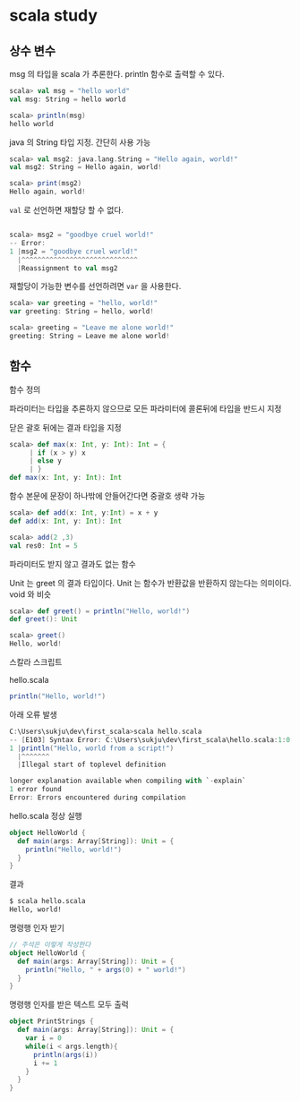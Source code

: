 # scala study

## 상수 변수

msg 의 타입을 scala 가 추론한다.
println 함수로 출력할 수 있다.

```scala
scala> val msg = "hello world"
val msg: String = hello world

scala> println(msg)
hello world
```

java 의 String 타입 지정. 간단히 사용 가능

```scala
scala> val msg2: java.lang.String = "Hello again, world!"
val msg2: String = Hello again, world!

scala> print(msg2)
Hello again, world!
```

`val` 로 선언하면 재할당 할 수 없다.

```scala

scala> msg2 = "goodbye cruel world!"
-- Error:
1 |msg2 = "goodbye cruel world!"
  |^^^^^^^^^^^^^^^^^^^^^^^^^^^^^
  |Reassignment to val msg2
```

재할당이 가능한 변수를 선언하려면 `var` 을 사용한다.

```scala
scala> var greeting = "hello, world!"
var greeting: String = hello, world!

scala> greeting = "Leave me alone world!"
greeting: String = Leave me alone world!
```

## 함수

함수 정의

파라미터는 타입을 추론하지 않으므로 모든 파라미터에 콜론뒤에 타입을 반드시 지정

닫은 괄호 뒤에는 결과 타입을 지정

```scala
scala> def max(x: Int, y: Int): Int = {
     | if (x > y) x
     | else y
     | }
def max(x: Int, y: Int): Int
```

함수 본문에 문장이 하나밖에 안들어간다면 중괄호 생략 가능

```scala
scala> def add(x: Int, y:Int) = x + y
def add(x: Int, y: Int): Int

scala> add(2 ,3)
val res0: Int = 5
```

파라미터도 받지 않고 결과도 없는 함수

Unit 는 greet 의 결과 타입이다. Unit 는 함수가 반환값을 반환하지 않는다는 의미이다. void 와 비슷

```scala
scala> def greet() = println("Hello, world!")
def greet(): Unit

scala> greet()
Hello, world!
```

스칼라 스크립트

hello.scala

```scala
println("Hello, world!")
```

아래 오류 발생

```scala
C:\Users\sukju\dev\first_scala>scala hello.scala
-- [E103] Syntax Error: C:\Users\sukju\dev\first_scala\hello.scala:1:0 ---------
1 |println("Hello, world from a script!")
  |^^^^^^^
  |Illegal start of toplevel definition

longer explanation available when compiling with `-explain`
1 error found
Error: Errors encountered during compilation
```

hello.scala 정상 실행

```scala
object HelloWorld {
  def main(args: Array[String]): Unit = {
    println("Hello, world!")
  }
}
```

결과

```bash
$ scala hello.scala
Hello, world!
```

명령행 인자 받기

```scala
// 주석은 이렇게 작성한다
object HelloWorld {
  def main(args: Array[String]): Unit = {
    println("Hello, " + args(0) + " world!")
  }
}
```

명령행 인자를 받은 텍스트 모두 출럭

```scala
object PrintStrings {
  def main(args: Array[String]): Unit = {
    var i = 0
    while(i < args.length){
      println(args(i))
      i += 1
    }
  }
}
```
